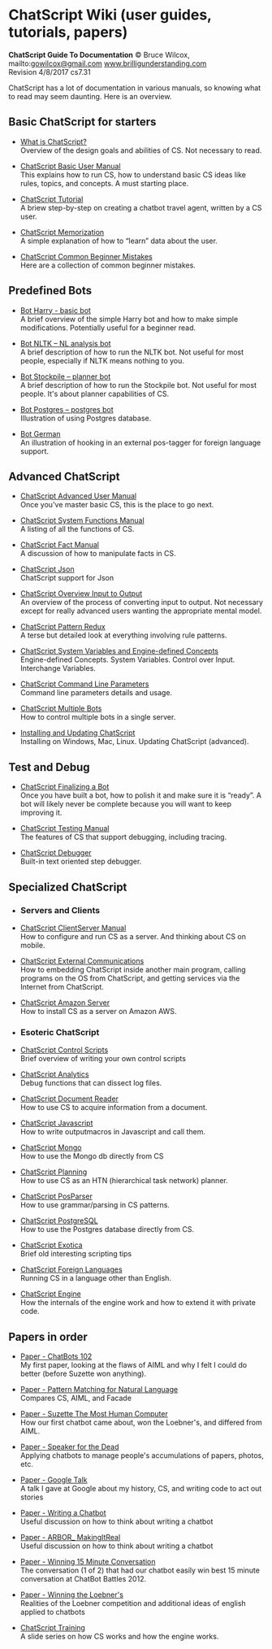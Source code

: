 # ChatScript Wiki (user guides, tutorials, papers)
**ChatScript Guide To Documentation**
© Bruce Wilcox, mailto:gowilcox@gmail.com www.brilligunderstanding.com
<br>Revision 4/8/2017 cs7.31

ChatScript has a lot of documentation in various manuals, so knowing what to read may seem daunting.
Here is an overview.

## Basic ChatScript for starters

* [What is ChatScript?](OVERVIEWS-AND-TUTORIALS/What-is-ChatScript.md)
<br>Overview of the design goals and abilities of CS. Not necessary to read.

* [ChatScript Basic User Manual](ChatScript-Basic-User-Manual.md)
<br>This explains how to run CS, how to understand basic CS ideas like rules, topics, and
concepts. A must starting place.

* [ChatScript Tutorial](OVERVIEWS-AND-TUTORIALS/ChatScript-Tutorial.md)
<br>A briew step-by-step on creating a chatbot travel agent, written by a CS user.

* [ChatScript Memorization](ChatScript-Memorization.md)
<br>A simple explanation of how to “learn” data about the user.

* [ChatScript Common Beginner Mistakes](ChatScript-Common-Beginner-Mistakes.md)
<br>Here are a collection of common beginner mistakes.


## Predefined Bots

* [Bot Harry - basic bot](PREDEFINED-BOTS/Bot-Harry.md)
<br>A brief overview of the simple Harry bot and how to make simple modifications.
Potentially useful for a beginner read.

* [Bot NLTK – NL analysis bot](PREDEFINED-BOTS/Bot-NLTK.md)
<br>A brief description of how to run the NLTK bot. Not useful for most people, especially if
NLTK means nothing to you.

* [Bot Stockpile – planner bot](PREDEFINED-BOTS/Bot-Stockpile.md)
<br>A brief description of how to run the Stockpile bot. Not useful for most people. It's about planner capabilities of CS.

* [Bot Postgres – postgres bot](PREDEFINED-BOTS/Bot-Postgres.md)
<br>Illustration of using Postgres database.

* [Bot German](PREDEFINED-BOTS/Bot-German.md)
<br>An illustration of hooking in an external pos-tagger for foreign language support.


## Advanced ChatScript

* [ChatScript Advanced User Manual](ChatScript-Advanced-User-Manual.md)
<br>Once you've master basic CS, this is the place to go next.

* [ChatScript System Functions Manual](ChatScript-System-Functions-Manual.md)
<br>A listing of all the functions of CS.

* [ChatScript Fact Manual](ChatScript-Fact-Manual.md)
<br>A discussion of how to manipulate facts in CS.

* [ChatScript Json](ChatScript-Json.md)
<br>ChatScript support for Json

* [ChatScript Overview Input to Output](ChatScript-Overview-of-Input-to-Output.md)
<br>An overview of the process of converting input to output. Not necessary except for
really advanced users wanting the appropriate mental model.

* [ChatScript Pattern Redux](ChatScript-Pattern-Redux.md)
<br>A terse but detailed look at everything involving rule patterns.

* [ChatScript System Variables and Engine-defined Concepts](ChatScript-System-Variables-and-Engine-defined-Concepts.md)
<br> Engine-defined Concepts. System Variables. Control over Input. Interchange Variables.

* [ChatScript Command Line Parameters](ChatScript-Command-Line-Parameters.md)
<br> Command line parameters details and usage.

* [ChatScript Multiple Bots](ChatScript-Multiple-Bots.md)
<br> How to control multiple bots in a single server.

* [Installing and Updating ChatScript](Installing-and-Updating-ChatScript.md)
<br>Installing on Windows, Mac, Linux. Updating ChatScript (advanced).


## Test and Debug

* [ChatScript Finalizing a Bot](ChatScript-Finalizing-A-Bot.md)
<br>Once you have built a bot, how to polish it and make sure it is “ready”. A bot will likely
never be complete because you will want to keep improving it.

* [ChatScript Testing Manual](ChatScript-Debugging-Manual.md)
<br>The features of CS that support debugging, including tracing.

 * [ChatScript Debugger](ChatScript-Debugger.md)
<br>Built-in text oriented step debugger.


## Specialized ChatScript

* ### Servers and Clients

 * [ChatScript ClientServer Manual](CLIENTS-AND-SERVERS/ChatScript-ClientServer-Manual.md)
<br>How to configure and run CS as a server. And thinking about CS on mobile.

 * [ChatScript External Communications](CLIENTS-AND-SERVERS/ChatScript-External-Communications.md)
<br> How to embedding ChatScript inside another main program, calling programs on the OS from ChatScript, and getting services via the Internet from ChatScript.

 * [ChatScript Amazon Server](CLIENTS-AND-SERVERS/ChatScript-Amazon-Server.md)
<br>How to install CS as a server on Amazon AWS.


* ### Esoteric ChatScript

 * [ChatScript Control Scripts](ESOTERIC-CHATSCRIPT/ChatScript-Control-Scripts.md)
<br>Brief overview of writing your own control scripts

 * [ChatScript Analytics](ESOTERIC-CHATSCRIPT/ChatScript-Analytics-Manual.md)
<br>Debug functions that can dissect log files.

 * [ChatScript Document Reader](ESOTERIC-CHATSCRIPT/ChatScript-Document-Reader.md)
<br>How to use CS to acquire information from a document.

 * [ChatScript Javascript](ESOTERIC-CHATSCRIPT/ChatScript-Javascript.md)
<br>How to write outputmacros in Javascript and call them.

 * [ChatScript Mongo](ESOTERIC-CHATSCRIPT/ChatScript-MongoDB.md)
<br>How to use the Mongo db directly from CS

 * [ChatScript Planning](ESOTERIC-CHATSCRIPT/ChatScript-Planning.md)
<br>How to use CS as an HTN (hierarchical task network) planner.

 * [ChatScript PosParser](ESOTERIC-CHATSCRIPT/ChatScript-PosParser.md)
<br>How to use grammar/parsing in CS patterns.

 * [ChatScript PostgreSQL](ESOTERIC-CHATSCRIPT/ChatScript-PostgreSQL.md)
<br>How to use the Postgres database directly from CS.

 * [ChatScript Exotica](ESOTERIC-CHATSCRIPT/ChatScript-Exotica-Examples.md)
<br>Brief old interesting scripting tips

 * [ChatScript Foreign Languages](ESOTERIC-CHATSCRIPT/ChatScript-Foreign-Languages.md)
<br>Running CS in a language other than English.

 * [ChatScript Engine](ESOTERIC-CHATSCRIPT/ChatScript-Engine.md)
<br>How the internals of the engine work and how to extend it with private code.


## Papers in order

* [Paper - ChatBots 102](../PAPERS/Paper-%20ChatBots%20102.pdf)
<br>My first paper, looking at the flaws of AIML and why I felt I could do better (before Suzette won anything).

* [Paper - Pattern Matching for Natural Language](PAPERS/Paper-Pattern-Matching-for-Natural-Language-Applications.md)
<br>Compares CS, AIML, and Facade

* [Paper - Suzette The Most Human Computer](PAPERS/Suzette-The-Most-Human-Computer.md)
<br>How our first chatbot came about, won the Loebner's, and differed from AIML.

* [Paper - Speaker for the Dead](../PAPERS/Paper-%20Speaker%20for%20theDead.pdf)
<br>Applying chatbots to manage people's accumulations of papers, photos, etc.

* [Paper - Google Talk](PAPERS/Paper-Google-Talk.md)
<br>A talk I gave at Google about my history, CS, and writing code to act out stories

* [Paper - Writing a Chatbot](PAPERS/Writing-a-Chatbot.md)
<br>Useful discussion on how to think about writing a chatbot

* [Paper - ARBOR_ MakingItReal](PAPERS/Paper-ARBOR-MakingItReal.md)
<br>Useful discussion on how to think about writing a chatbot

* [Paper - Winning 15 Minute Conversation](../PAPERS/Paper-%20Winning%2015%20Minute%20Conversation.pdf)
<br>The conversation (1 of 2) that had our chatbot easily win best 15 minute conversation at ChatBot Battles 2012.

* [Paper - Winning the Loebner's](PAPERS/Paper%20-%20WinningTheLoebners.md)
<br>Realities of the Loebner competition and additional ideas of english applied to chatbots

* [ChatScript Training](PAPERS/ChatScript-Training.md)
<br>A slide series on how CS works and how the engine works.
